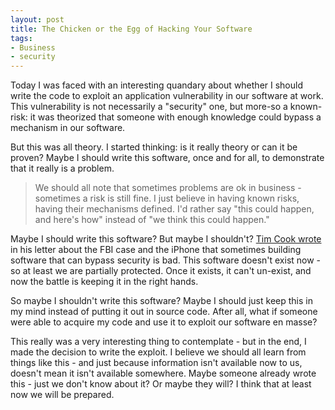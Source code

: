 ```yaml
---
layout: post
title: The Chicken or the Egg of Hacking Your Software
tags:
- Business
- security
---
```

Today I was faced with an interesting quandary about whether I should write the code to exploit an application vulnerability in our software at work. This vulnerability is not necessarily a "security" one, but more-so a known-risk: it was theorized that someone with enough knowledge could bypass a mechanism in our software.

But this was all theory. I started thinking: is it really theory or can it be proven? Maybe I should write this software, once and for all, to demonstrate that it really is a problem.  

> We should all note that sometimes problems are ok in business - sometimes a risk is still fine. I just believe in having known risks, having their mechanisms defined.  I'd rather say "this could happen, and here's how" instead of "we think this could happen."

Maybe I should write this software?  But maybe I shouldn't?  [Tim Cook wrote](http://www.apple.com/customer-letter/) in his letter about the FBI case and the iPhone that sometimes building software that can bypass security is bad. This software doesn't exist now - so at least we are partially protected. Once it exists, it can't un-exist, and now the battle is keeping it in the right hands.

So maybe I shouldn't write this software? Maybe I should just keep this in my mind instead of putting it out in source code. After all, what if someone were able to acquire my code and use it to exploit our software en masse?

This really was a very interesting thing to contemplate - but in the end, I made the decision to write the exploit.  I believe we should all learn from things like this - and just because information isn't available now to us, doesn't mean it isn't available somewhere.  Maybe someone already wrote this - just we don't know about it? Or maybe they will? I think that at least now we will be prepared.